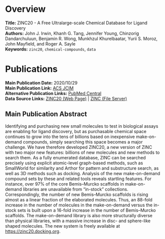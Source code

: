 # Overview
**Title:** ZINC20 - A Free Ultralarge-scale Chemical Database for Ligand Discovery<br>
**Authors:** John J. Irwin, Khanh G. Tang, Jennifer Young, Chinzorig Dandarchuluun, Benjamin R. Wong, Munkhzul
Khurelbaatar, Yurii S. Moroz, John Mayfield, and Roger A. Sayle<br>
**Keywords:** `zinc20`, `chemical-compounds`, `data`


# Publications
**Main Publication Date:** 2020/10/29<br>
**Main Publication Link:** [ACS JCIM](https://pubs.acs.org/doi/10.1021/acs.jcim.0c00675)<br>
**Alternative Publication Links:** [PubMed Central](https://www.ncbi.nlm.nih.gov/pmc/articles/PMC8284596)<br>
**Data Source Links:** [ZINC20 (Web Page)](https://zinc20.docking.org) | [ZINC (File Server)](https://files.docking.org)


## Main Publication Abstract
Identifying and purchasing new small molecules to test in biological assays are enabling for ligand discovery, but as
purchasable chemical space continues to grow into the tens of billions based on inexpensive make-on-demand compounds,
simply searching this space becomes a major challenge. We have therefore developed ZINC20, a new version of ZINC with
two major new features: billions of new molecules and new methods to search them. As a fully enumerated database, ZINC
can be searched precisely using explicit atomic-level graph-based methods, such as SmallWorld for similarity and Arthor
for pattern and substructure search, as well as 3D methods such as docking. Analysis of the new make-on-demand compound
sets by these and related tools reveals startling features. For instance, over 97% of the core Bemis–Murcko scaffolds in
make-on-demand libraries are unavailable from “in-stock” collections. Correspondingly, the number of new Bemis–Murcko
scaffolds is rising almost as a linear fraction of the elaborated molecules. Thus, an 88-fold increase in the number of
molecules in the make-on-demand versus the in-stock sets is built upon a 16-fold increase in the number of Bemis–Murcko
scaffolds. The make-on-demand library is also more structurally diverse than physical libraries, with a massive increase
in disc- and sphere-like shaped molecules. The new system is freely available at https://zinc20.docking.org.
